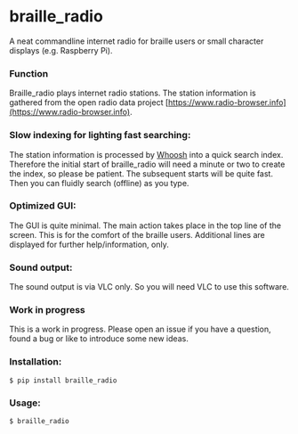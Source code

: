 # braille_radio

A neat commandline internet radio for braille users or small character displays (e.g. Raspberry Pi).

### Function

Braille_radio plays internet radio stations. The station information is gathered from
the open radio data project [https://www.radio-browser.info](https://www.radio-browser.info).

### Slow indexing for lighting fast searching:

The station information is processed by [Whoosh](https://whoosh.readthedocs.io/en/latest/intro.html) into a quick search index.
Therefore the initial start of braille_radio will need a minute or two to create the index, so please be patient. 
The subsequent starts will be quite fast. Then you can fluidly search (offline) as you type.

### Optimized GUI:

The GUI is quite minimal. The main action takes place in the top line of the screen. This is for the comfort of the braille users. 
Additional lines are displayed for further help/information, only.

### Sound output:

The sound output is via VLC only. So you will need VLC to use this software.

### Work in progress

This is a work in progress. Please open an issue if you have a question, found a bug or like to introduce some new ideas. 

### Installation:

    $ pip install braille_radio
    

### Usage:

    $ braille_radio
  
    






